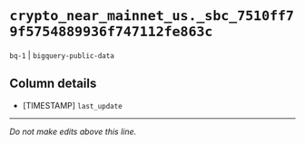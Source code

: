 # `crypto_near_mainnet_us._sbc_7510ff79f5754889936f747112fe863c`
`bq-1` | `bigquery-public-data`

## Column details
* [TIMESTAMP] `last_update`

-------------------------------------------------------------------------------
*Do not make edits above this line.*
